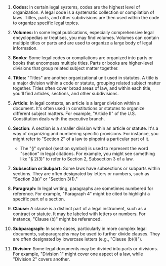 

1. **Codes:** In certain legal systems, codes are the highest level of organization. A legal code is a systematic collection or compilation of laws. Titles, parts, and other subdivisions are then used within the code to organize specific legal topics.
	
2. **Volumes:** In some legal publications, especially comprehensive legal encyclopedias or treatises, you may find volumes. Volumes can contain multiple titles or parts and are used to organize a large body of legal information.
	
3. **Books:** Some legal codes or compilations are organized into parts or books that encompass multiple titles. Parts or books are higher-level divisions that group related subject matter together.
	
4. **Titles:** "Titles" are another organizational unit used in statutes. A title is a major division within a code or statute, grouping related subject matter together. Titles often cover broad areas of law, and within each title, you'll find articles, sections, and other subdivisions.
	
5. **Article:** In legal contexts, an article is a larger division within a document. It's often used in constitutions or statutes to organize different subject matters. For example, "Article II" of the U.S. Constitution deals with the executive branch.
    
6. **Section:** A section is a smaller division within an article or statute. It's a way of organizing and numbering specific provisions. For instance, you might refer to "Section 2" of a law to pinpoint a particular part of it.
	- The "§" symbol (section symbol) is used to represent the word "section" in legal citations. For example, you might see something like "§ 2(3)" to refer to Section 2, Subsection 3 of a law.
    
7. **Subsection or Subpart:** Some laws have subsections or subparts within sections. They are often designated by letters or numbers, such as "Section 3(a)" or "Section 3(1)."
    
8. **Paragraph:** In legal writing, paragraphs are sometimes numbered for reference. For example, "Paragraph 4" might be cited to highlight a specific part of a section.
    
9. **Clause:** A clause is a distinct part of a legal instrument, such as a contract or statute. It may be labeled with letters or numbers. For instance, "Clause (b)" might be referenced.
    
10. **Subparagraph:** In some cases, particularly in more complex legal documents, subparagraphs may be used to further divide clauses. They are often designated by lowercase letters (e.g., "Clause (b)(i)").
    
11. **Division:** Some legal documents may be divided into parts or divisions. For example, "Division 1" might cover one aspect of a law, while "Division 2" covers another.

